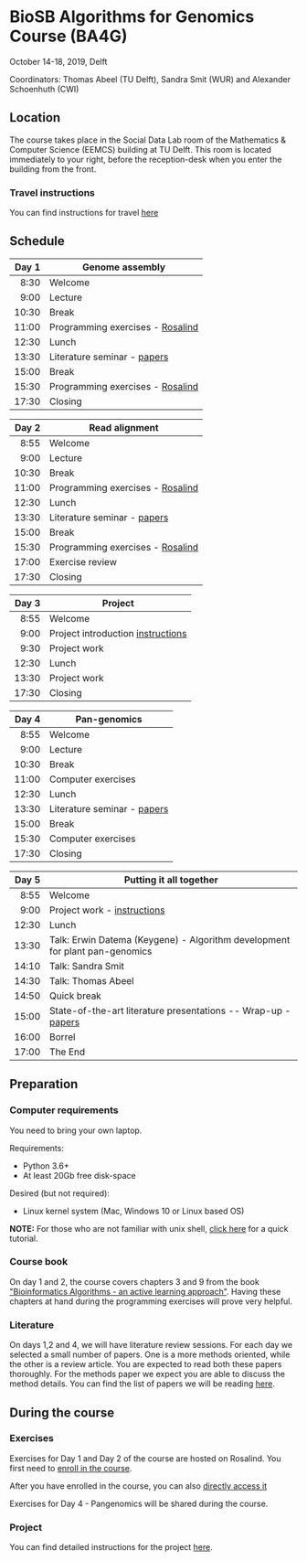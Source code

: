 # BioSB Algorithms for Genomics Course (BA4G)

October 14-18, 2019, Delft

Coordinators: Thomas Abeel (TU Delft), Sandra Smit (WUR) and Alexander Schoenhuth (CWI)

## Location

The course takes place in the Social Data Lab room of the Mathematics & Computer Science (EEMCS) building at TU Delft. This room is located immediately to your right, before the reception-desk when you enter the building from the front.

### Travel instructions
You can find instructions for travel [here](https://iamap.tudelft.nl/en/poi/mathematics-computer-science-eemcs/)



## Schedule

|Day 1| Genome assembly      |
|------:|-----------------------------|
|  8:30 | Welcome                     |
|  9:00 | Lecture                     |
| 10:30 | Break                       |
| 11:00 | Programming exercises - [Rosalind][ex]|
| 12:30 | Lunch                       |
| 13:30 | Literature seminar - [papers][lit]|
| 15:00 | Break                       |
| 15:30 | Programming exercises - [Rosalind][ex]|
| 17:30 | Closing                     |

|Day 2  | Read alignment       |
|------:|-----------------------------|
|  8:55 | Welcome                     |
|  9:00 | Lecture                     |
| 10:30 | Break                       |
| 11:00 | Programming exercises - [Rosalind][ex]|
| 12:30 | Lunch                       |
| 13:30 | Literature seminar - [papers][lit]|
| 15:00 | Break                       |
| 15:30 | Programming exercises - [Rosalind][ex]|
| 17:00 | Exercise review             |
| 17:30 | Closing                     |

|Day 3  |Project              |
|------:|-----------------------------|
|  8:55 | Welcome                     |
|  9:00 | Project introduction [instructions][proj]|
|  9:30 | Project work                |
| 12:30 | Lunch                       |
| 13:30 | Project work                |
| 17:30 | Closing                     |

|Day 4  | Pan-genomics         |
|------:|-----------------------------|
|  8:55 | Welcome                     |
|  9:00 | Lecture                     |
| 10:30 | Break                       |
| 11:00 | Computer exercises          |
| 12:30 | Lunch                       |
| 13:30 | Literature seminar - [papers][lit]|
| 15:00 | Break                       |
| 15:30 | Computer exercises          |
| 17:30 | Closing                     |

|Day 5  | Putting it all together |
|------:|-----------------------------|
|  8:55 | Welcome                     |
|  9:00 | Project work - [instructions][proj]|
| 12:30 | Lunch                       |
| 13:30 | Talk\: Erwin Datema (Keygene) - Algorithm development for plant pan-genomics |
| 14:10 | Talk\: Sandra Smit  |
| 14:30 | Talk\: Thomas Abeel         |
| 14:50 | Quick break                 |
| 15:00 | State-of-the-art literature presentations -- Wrap-up - [papers][lit] |
| 16:00 | Borrel                      |
| 17:00 | The End                     |

## Preparation
### Computer requirements
You need to bring your own laptop. 

Requirements: 
* Python 3.6+
* At least 20Gb free disk-space

Desired (but not required): 
* Linux kernel system (Mac, Windows 10 or Linux based OS)

__NOTE:__ For those who are not familiar with unix shell, [click here][unix] for a quick tutorial.

### Course book
On day 1 and 2, the course covers chapters 3 and 9 from the book ["Bioinformatics Algorithms - an active learning approach"](http://bioinformaticsalgorithms.com/). Having these chapters at hand during the programming exercises will prove very helpful.


### Literature
On days 1,2 and 4, we will have literature review sessions. For each day we selected a small number of papers. One is a more methods oriented, while the other is a review article. You are expected to read both these papers thoroughly. For the methods paper we expect you are able to discuss the method details.
You can find the list of papers we will be reading [here][lit].

## During the course

### Exercises 
Exercises for Day 1 and Day 2 of the course are hosted on Rosalind. You first need to [enroll in the course](http://rosalind.info/classes/enroll/b694ec3604/).

After you have enrolled in the course, you can also [directly access it][ex] 

Exercises for Day 4 - Pangenomics will be shared during the course.

### Project
You can find detailed instructions for the project [here][proj].

[unix]: https://ba4g.github.io/unix-intro.html
[lit]: https://ba4g.github.io/literature-review.html
[ex]: http://rosalind.info/classes/614/
[proj]: https://ba4g.github.io/project-instructions.html
